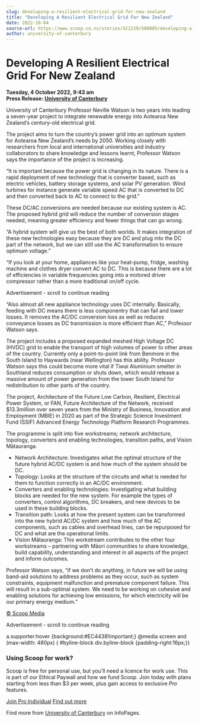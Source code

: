 ```yaml
---
slug: developing-a-resilient-electrical-grid-for-new-zealand
title: "Developing A Resilient Electrical Grid For New Zealand"
date: 2022-10-04
source-url: https://www.scoop.co.nz/stories/SC2210/S00005/developing-a-resilient-electrical-grid-for-new-zealand.htm
author: university-of-canterbury
---
```

Developing A Resilient Electrical Grid For New Zealand
======================================================

**Tuesday, 4 October 2022, 9:43 am**  
**Press Release: [University of Canterbury](https://info.scoop.co.nz/University_of_Canterbury)**

University of Canterbury Professor Neville Watson is two years into leading a seven-year project to integrate renewable energy into Aotearoa New Zealand’s century-old electrical grid.

The project aims to turn the country’s power grid into an optimum system for Aotearoa New Zealand’s needs by 2050. Working closely with researchers from local and international universities and industry collaborators to share knowledge and lessons learnt, Professor Watson says the importance of the project is increasing.

“It is important because the power grid is changing in its nature. There is a rapid deployment of new technology that is converter based, such as electric vehicles, battery storage systems, and solar PV generation. Wind turbines for instance generate variable speed AC that is converted to DC and then converted back to AC to connect to the grid.”

These DC/AC conversions are needed because our existing system is AC. The proposed hybrid grid will reduce the number of conversion stages needed, meaning greater efficiency and fewer things that can go wrong.

“A hybrid system will give us the best of both worlds. It makes integration of these new technologies easy because they are DC and plug into the DC part of the network, but we can still use the AC transformation to ensure optimum voltage.”

“If you look at your home, appliances like your heat-pump, fridge, washing machine and clothes dryer convert AC to DC. This is because there are a lot of efficiencies in variable frequencies going into a motored driver compressor rather than a more traditional on/off cycle.

Advertisement - scroll to continue reading





“Also almost all new appliance technology uses DC internally. Basically, feeding with DC means there is less componentry that can fail and lower losses. It removes the AC/DC conversion loss as well as reduces conveyance losses as DC transmission is more efficient than AC,” Professor Watson says.

The project includes a proposed expanded meshed High Voltage DC (HVDC) grid to enable the transport of high volumes of power to other areas of the country. Currently only a point-to-point link from Benmore in the South Island to Haywards (near Wellington) has this ability. Professor Watson says this could become more vital if Tiwai Aluminium smelter in Southland reduces consumption or shuts down, which would release a massive amount of power generation from the lower South Island for redistribution to other parts of the country.

The project, Architecture of the Future Low Carbon, Resilient, Electrical Power System, or FAN, Future Architecture of the Network, received $13.3million over seven years from the Ministry of Business, Innovation and Employment (MBIE) in 2020 as part of the Strategic Science Investment Fund (SSIF) Advanced Energy Technology Platform Research Programmes.

The programme is split into five workstreams; network architecture, topology, converters and enabling technologies, transition paths, and Vision Mātauranga.

*   Network Architecture: Investigates what the optimal structure of the future hybrid AC/DC system is and how much of the system should be DC.
*   Topology: Looks at the structure of the circuits and what is needed for them to function correctly in an AC/DC environment.
*   Converters and enabling technologies: Investigating what building blocks are needed for the new system. For example the types of converters, control algorithms, DC breakers, and new devices to be used in these building blocks.
*   Transition path: Looks at how the present system can be transformed into the new hybrid AC/DC system and how much of the AC components, such as cables and overhead lines, can be repurposed for DC and what are the operational limits.
*   Vision Mātauranga: This workstream contributes to the other four workstreams – partnering with Māori communities to share knowledge, build capability, understanding and interest in all aspects of the project and inform outcomes.

Professor Watson says, “if we don’t do anything, in future we will be using band-aid solutions to address problems as they occur, such as system constraints, equipment malfunction and premature component failure. This will result in a sub-optimal system. We need to be working on cohesive and enabling solutions for achieving low emissions, for which electricity will be our primary energy medium.”

[© Scoop Media](http://www.scoop.co.nz/about/terms.html)  

Advertisement - scroll to continue reading



a.supporter:hover {background:#EC4438!important;} @media screen and (max-width: 480px) { #byline-block div.byline-block {padding-right:16px;}}

### Using Scoop for work?

Scoop is free for personal use, but you’ll need a licence for work use. This is part of our Ethical Paywall and how we fund Scoop. Join today with plans starting from less than $3 per week, plus gain access to exclusive _Pro_ features.  
  
[Join Pro Individual](https://pro.scoop.co.nz/Individual/?from=ProIn24) [Find out more](https://pro.scoop.co.nz/using-scoop-for-work/?from=ProIn24)

Find more from [University of Canterbury](https://info.scoop.co.nz/University_of_Canterbury) on InfoPages.